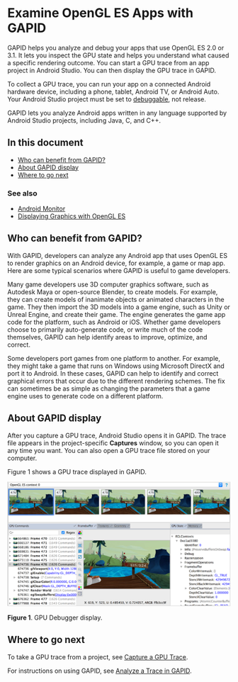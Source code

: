 # Examine OpenGL ES Apps with GAPID

GAPID helps you analyze and debug your apps that use OpenGL ES 2.0 or 3.1.
It lets you inspect
the GPU state and helps you understand what caused a specific rendering outcome. You
can start a GPU trace from an app project in Android Studio. You can then display the GPU trace in GAPID.

To collect a GPU trace, you can run your app on a connected Android hardware device,
including a phone, tablet, Android TV, or Android Auto. Your Android Studio project must be set to
[debuggable](http://developer.android.com/guide/topics/manifest/application-element.html#banner), not release.

GAPID lets you analyze Android apps written in any language supported by Android Studio projects,
including Java, C, and C++.

##  In this document
* [Who can benefit from GAPID?](#who)
* [About GAPID display](#display)
* [Where to go next](#begin)

### See also
* [Android Monitor](/studio/profile/android-monitor.html)
* [Displaying Graphics with OpenGL ES](/training/graphics/opengl/index.html)

<a name="who"></a>
## Who can benefit from GAPID?

With GAPID, developers can analyze any Android app that uses OpenGL
ES to render graphics on an Android device, for example, a game or map app. Here
are some typical scenarios where GAPID is useful to game developers.

Many game developers use 3D computer graphics software, such as Autodesk Maya or
open-source Blender, to create models. For example, they can create models of
inanimate objects or animated characters in the game. They then import the 3D
models into a game engine, such as Unity or Unreal Engine, and create their
game. The engine generates the game app code for the platform, such as Android
or iOS. Whether game developers choose to primarily auto-generate code, or write
much of the code themselves, GAPID can help identify areas to
improve, optimize, and correct.

Some developers port games from one platform to another. For example, they might
take a game that runs on Windows using Microsoft DirectX and port it to Android.
In these cases, GAPID can help to identify and correct graphical
errors that occur due to the different rendering schemes. The fix can sometimes
be as simple as changing the parameters that a game engine uses to generate code
on a different platform.

<a name="display"></a>
## About GAPID display

After you capture a GPU trace, Android Studio opens it in GAPID. The trace file
appears in the project-specific **Captures** window, so you can open
it any time you want.
You can also open a GPU trace file stored on your computer.

<p>Figure 1 shows a GPU trace displayed in GAPID.</p>
<p>
<img src="/images/am-gpu-debugger-reorg_2-2_2x.png" alt="" width="982"/>
</p>
<p class="img-caption"><b>Figure 1</b>. GPU Debugger display.
</p>

<a name="begin"></a>
## Where to go next

To take a GPU trace from a project, see
[Capture a GPU Trace](/studio/debug/am-gpu-debugger-trace.html).

For instructions on using GAPID, see
<a href="/studio/debug/am-gpu-debugger-analysis.html">[Analyze a Trace in GAPID](/studio/debug/am-gpu-debugger-analysis.html).


